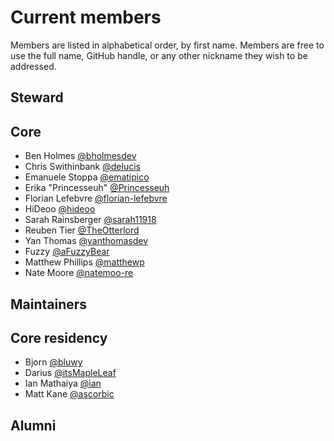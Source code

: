 # Current members

Members are listed in alphabetical order, by first name. Members are free to use the full name, GitHub handle, or any other nickname they wish to be addressed.

## Steward


## Core

- Ben Holmes [@bholmesdev](https://github.com/bholmesdev)
- Chris Swithinbank [@delucis](https://github.com/delucis)
- Emanuele Stoppa [@ematipico](https://github.com/ematipico)
- Erika "Princesseuh" [@Princesseuh](https://github.com/princesseuh)
- Florian Lefebvre [@florian-lefebvre](https://github.com/florian-lefebvre)
- HiDeoo [@hideoo](https://github.com/hideoo)
- Sarah Rainsberger [@sarah11918](https://github.com/sarah11918)
- Reuben Tier [@TheOtterlord](https://github.com/TheOtterlord)
- Yan Thomas [@yanthomasdev](https://github.com/yanthomasdev)
- Fuzzy [@aFuzzyBear](https://github.com/afuzzybear)
- Matthew Phillips [@matthewp](https://github.com/matthewp)
- Nate Moore [@natemoo-re](https://github.com/natemoo-re)
## Maintainers

## Core residency

- Bjorn [@bluwy](https://github.com/bluwy)
- Darius [@itsMapleLeaf](https://github.com/itsMapleLeaf)
- Ian Mathaiya [@ian](https://github.com/iann-mathaiya)
- Matt Kane [@ascorbic](https://github.com/ascorbic)

## Alumni
